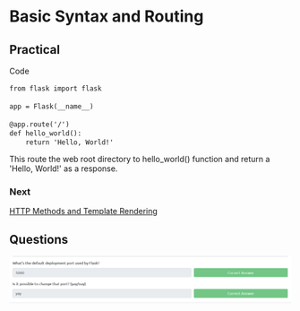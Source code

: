 # Basic Syntax and Routing

## Practical

Code  
```
from flask import flask

app = Flask(__name__)

@app.route('/')
def hello_world():
    return 'Hello, World!'
```

This route the web root directory to hello_world() function and return a 'Hello, World!' as a response.

### Next

[HTTP Methods and Template Rendering](../03-HTTP-methods-and-template-rendering/README.md)

## Questions

![426189454145549399ce877166609486.png](../_resources/72407c371c3a4608a9ac2f87d7c2f7a3.png)